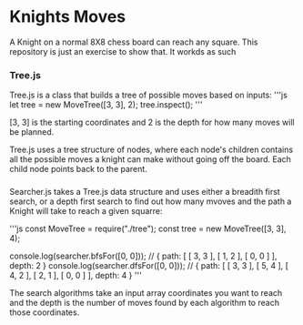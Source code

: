 # Knights Moves

A Knight on a normal 8X8 chess board can reach any square. This repository is just an exercise to show that. It workds as such

### Tree.js

Tree.js is a class that builds a tree of possible moves based on inputs:
'''js
let tree = new MoveTree([3, 3], 2);
tree.inspect();
'''

[3, 3] is the starting coordinates and 2 is the depth for how many moves will be planned.

Tree.js uses a tree structure of nodes, where each node's children contains all the possible moves a knight can make without going off the board. Each child node points back to the parent.

### 
Searcher.js takes a Tree.js data structure and uses either a breadith first search, or a depth first search to find out how many mvoves and the path a Knight will take to reach a given squarre:

'''js
const MoveTree = require("./tree");
const tree = new MoveTree([3, 3], 4);

console.log(searcher.bfsFor([0, 0]));
// { path: [ [ 3, 3 ], [ 1, 2 ], [ 0, 0 ] ], depth: 2 }
console.log(searcher.dfsFor([0, 0]));
// { path: [ [ 3, 3 ], [ 5, 4 ], [ 4, 2 ], [ 2, 1 ], [ 0, 0 ] ], depth: 4 }
'''

The search algorithms take an input array coordinates you want to reach and the depth is the number of moves found by each algorithm to reach those coordinates.
